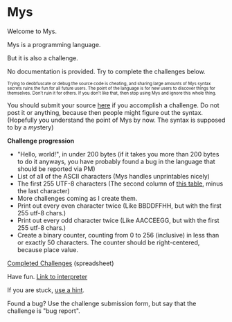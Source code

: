 # Mys
Welcome to Mys.

Mys is a programming language.

But it is also a challenge.

No documentation is provided. Try to complete the challenges below.

<sub><sup>Trying to deobfuscate or debug the source code is cheating, and sharing large amounts of Mys syntax secrets ruins the fun for all future users. The point of the language is for new users to discover things for themselves. Don't ruin it for others. If you don't like that, then stop using Mys and ignore this whole thing.</sup></sub>

You should submit your source [here](https://goo.gl/forms/aLqKzsJaF54SBiBP2) if you accomplish a challenge. Do not post it or anything, because then people might figure out the syntax. (Hopefully you understand the point of Mys by now. The syntax is supposed to by a *mys*tery)

**Challenge progression**

* "Hello, world!", in under 200 bytes (if it takes you more than 200 bytes to do it anyways, you have probably found a bug in the language that should be reported via PM)
* List of all of the ASCII characters (Mys handles unprintables nicely)
* The first 255 UTF-8 characters (The second column of [this table](http://www.utf8-chartable.de/unicode-utf8-table.pl?names=-&view=2), minus the last character)
* More challenges coming as I create them.
* Print out every even character twice (Like BBDDFFHH, but with the first 255 utf-8 chars.)
* Print out every odd character twice (Like AACCEEGG, but with the first 255 utf-8 chars.)
* Create a binary counter, counting from 0 to 256 (inclusive) in less than or exactly 50 characters. The counter should be right-centered, because place value.


[Completed Challenges](https://docs.google.com/spreadsheets/d/1-9wV0dQFavWaymWsuEeQLrW9NkG5wSrWx_8kf0gQRHc) (spreadsheet)

Have fun. [Link to interpreter](https://legend-of-iphoenix.github.io/Mys/)

If you are stuck, [use a hint](https://legend-of-iphoenix.github.io/Mys/hints/hints.txt).

Found a bug? Use the challenge submission form, but say that the challenge is "bug report".
